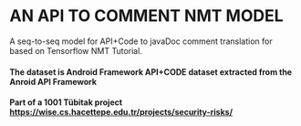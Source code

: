 # AN API TO COMMENT NMT MODEL
A seq-to-seq model for API+Code to javaDoc comment translation for based on Tensorflow NMT Tutorial.

#### The dataset is Android Framework API+CODE dataset extracted from the Anroid API Framework

#### Part of a 1001 Tübitak project https://wise.cs.hacettepe.edu.tr/projects/security-risks/ 
